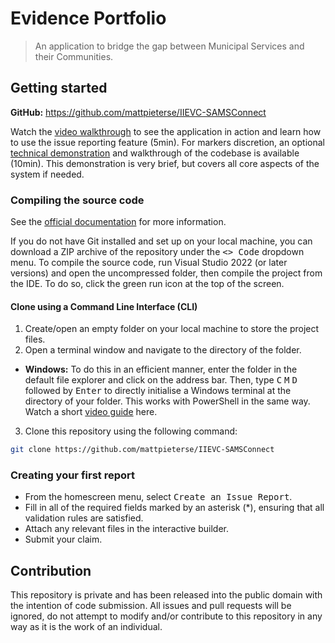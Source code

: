 # Evidence Portfolio

> An application to bridge the gap between Municipal Services and their Communities.

## Getting started

**GitHub:** https://github.com/mattpieterse/IIEVC-SAMSConnect

Watch the [video walkthrough](https://youtu.be/hLbq6MNjTWg) to see the application in action and learn how to use the issue reporting feature (5min). For markers discretion, an optional [technical demonstration](https://youtu.be/lBYYz2pvQjU) and walkthrough of the codebase is available (10min). This demonstration is very brief, but covers all core aspects of the system if needed.

### Compiling the source code

See the [official documentation](https://docs.github.com/en/repositories/creating-and-managing-repositories/cloning-a-repository) for more information.

If you do not have Git installed and set up on your local machine, you can download a ZIP archive of the repository under the <kbd><> Code</kbd> dropdown menu. To compile the source code, run Visual Studio 2022 (or later versions) and open the uncompressed folder, then compile the project from the IDE. To do so, click the green run icon at the top of the screen.

#### Clone using a Command Line Interface (CLI)

1. Create/open an empty folder on your local machine to store the project files.
2. Open a terminal window and navigate to the directory of the folder.
  - **Windows:** To do this in an efficient manner, enter the folder in the default file explorer and click on the address bar. Then, type <kbd>C</kbd> <kbd>M</kbd> <kbd>D</kbd> followed by <kbd>Enter</kbd> to directly initialise a Windows terminal at the directory of your folder. This works with PowerShell in the same way. Watch a short [video guide](https://youtu.be/N7IqS3PX3YA?t=80) here.
3.  Clone this repository using the following command:

``` bash
git clone https://github.com/mattpieterse/IIEVC-SAMSConnect
```

### Creating your first report

- From the homescreen menu, select <kbd>Create an Issue Report</kbd>.
- Fill in all of the required fields marked by an asterisk (*), ensuring that all validation rules are satisfied.
- Attach any relevant files in the interactive builder.
- Submit your claim.

## Contribution

This repository is private and has been released into the public domain with the intention of code submission. All issues and pull requests will be ignored, do not attempt to modify and/or contribute to this repository in any way as it is the work of an individual.